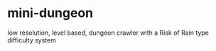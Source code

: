 # mini-dungeon
low resolution, level based, dungeon crawler with a Risk of Rain type difficulty system
